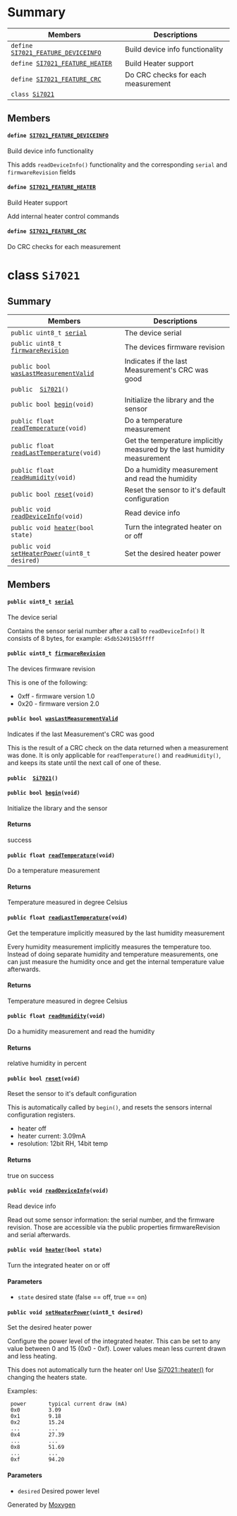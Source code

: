 # Summary

 Members                        | Descriptions                                
--------------------------------|---------------------------------------------
`define `[`SI7021_FEATURE_DEVICEINFO`](#Si7021_8h_1a65f8305d091a8d326d30c03b3ca90706)            | Build device info functionality
`define `[`SI7021_FEATURE_HEATER`](#Si7021_8h_1a722e6219ecb1593012de8a6fde955654)            | Build Heater support
`define `[`SI7021_FEATURE_CRC`](#Si7021_8h_1a4c5f213a59f27b1390d89a09ff8e963b)            | Do CRC checks for each measurement
`class `[`Si7021`](#classSi7021) | 

## Members

#### `define `[`SI7021_FEATURE_DEVICEINFO`](#Si7021_8h_1a65f8305d091a8d326d30c03b3ca90706) 

Build device info functionality

This adds `readDeviceInfo()` functionality and the corresponding `serial` and `firmwareRevision` fields

#### `define `[`SI7021_FEATURE_HEATER`](#Si7021_8h_1a722e6219ecb1593012de8a6fde955654) 

Build Heater support

Add internal heater control commands

#### `define `[`SI7021_FEATURE_CRC`](#Si7021_8h_1a4c5f213a59f27b1390d89a09ff8e963b) 

Do CRC checks for each measurement

# class `Si7021` 

## Summary

 Members                        | Descriptions                                
--------------------------------|---------------------------------------------
`public uint8_t `[`serial`](#classSi7021_1a8610518e3ee555e3e16e92e39ae55360) | The device serial
`public uint8_t `[`firmwareRevision`](#classSi7021_1a5d63026b7a2a5cc90b101303377ea363) | The devices firmware revision
`public bool `[`wasLastMeasurementValid`](#classSi7021_1a519491bad7d2816a3f36ca2dac241709) | Indicates if the last Measurement's CRC was good
`public  `[`Si7021`](#classSi7021_1ac47ac7a96302ed8fdf401a6fa6c4fccd)`()` | 
`public bool `[`begin`](#classSi7021_1a726dd631c7a2ae9af25ba1498a843563)`(void)` | Initialize the library and the sensor 
`public float `[`readTemperature`](#classSi7021_1af69384a0c8d36e977ec453c52b983527)`(void)` | Do a temperature measurement
`public float `[`readLastTemperature`](#classSi7021_1ab4e258214e1fab776c066b95ef2b4ee6)`(void)` | Get the temperature implicitly measured by the last humidity measurement
`public float `[`readHumidity`](#classSi7021_1abda41c6defc0dd333a924fc74f0249d0)`(void)` | Do a humidity measurement and read the humidity
`public bool `[`reset`](#classSi7021_1a1c2ee6a9d54409225509050e295e421c)`(void)` | Reset the sensor to it's default configuration
`public void `[`readDeviceInfo`](#classSi7021_1a16e6426310ba3128f68deb6421809886)`(void)` | Read device info
`public void `[`heater`](#classSi7021_1a14a1db961eff1790fd27ffa14e9db68d)`(bool state)` | Turn the integrated heater on or off
`public void `[`setHeaterPower`](#classSi7021_1ae0513b306fff4255e24e475823a159a6)`(uint8_t desired)` | Set the desired heater power

## Members

#### `public uint8_t `[`serial`](#classSi7021_1a8610518e3ee555e3e16e92e39ae55360) 

The device serial

Contains the sensor serial number after a call to `readDeviceInfo()` It consists of 8 bytes, for example: `45db524915b5ffff`

#### `public uint8_t `[`firmwareRevision`](#classSi7021_1a5d63026b7a2a5cc90b101303377ea363) 

The devices firmware revision

This is one of the following:

* 0xff - firmware version 1.0
* 0x20 - firmware version 2.0

#### `public bool `[`wasLastMeasurementValid`](#classSi7021_1a519491bad7d2816a3f36ca2dac241709) 

Indicates if the last Measurement's CRC was good

This is the result of a CRC check on the data returned when a measurement was done. It is only applicable for `readTemperature()` and `readHumidity()`, and keeps its state until the next call of one of these.

#### `public  `[`Si7021`](#classSi7021_1ac47ac7a96302ed8fdf401a6fa6c4fccd)`()` 

#### `public bool `[`begin`](#classSi7021_1a726dd631c7a2ae9af25ba1498a843563)`(void)` 

Initialize the library and the sensor 
#### Returns
success

#### `public float `[`readTemperature`](#classSi7021_1af69384a0c8d36e977ec453c52b983527)`(void)` 

Do a temperature measurement

#### Returns
Temperature measured in degree Celsius

#### `public float `[`readLastTemperature`](#classSi7021_1ab4e258214e1fab776c066b95ef2b4ee6)`(void)` 

Get the temperature implicitly measured by the last humidity measurement

Every humidity measurement implicitly measures the temperature too. Instead of doing separate humidity and temperature measurements, one can just measure the humidity once and get the internal temperature value afterwards.

#### Returns
Temperature measured in degree Celsius

#### `public float `[`readHumidity`](#classSi7021_1abda41c6defc0dd333a924fc74f0249d0)`(void)` 

Do a humidity measurement and read the humidity

#### Returns
relative humidity in percent

#### `public bool `[`reset`](#classSi7021_1a1c2ee6a9d54409225509050e295e421c)`(void)` 

Reset the sensor to it's default configuration

This is automatically called by `begin()`, and resets the sensors internal configuration registers.

 * heater off
 * heater current: 3.09mA
 * resolution: 12bit RH, 14bit temp

#### Returns
true on success

#### `public void `[`readDeviceInfo`](#classSi7021_1a16e6426310ba3128f68deb6421809886)`(void)` 

Read device info

Read out some sensor information: the serial number, and the firmware revision. Those are accessible via the public properties firmwareRevision and serial afterwards.

#### `public void `[`heater`](#classSi7021_1a14a1db961eff1790fd27ffa14e9db68d)`(bool state)` 

Turn the integrated heater on or off

#### Parameters
* `state` desired state (false == off, true == on)

#### `public void `[`setHeaterPower`](#classSi7021_1ae0513b306fff4255e24e475823a159a6)`(uint8_t desired)` 

Set the desired heater power

Configure the power level of the integrated heater. This can be set to any value between 0 and 15 (0x0 - 0xf). Lower values mean less current drawn and less heating.

This does not automatically turn the heater on! Use [Si7021::heater()](#classSi7021_1a14a1db961eff1790fd27ffa14e9db68d) for changing the heaters state.

Examples:

     power       typical current draw (mA)
     0x0         3.09
     0x1         9.18
     0x2         15.24
     ...         ...
     0x4         27.39
     ...         ...
     0x8         51.69
     ...         ...
     0xf         94.20

#### Parameters
* `desired` Desired power level

Generated by [Moxygen](https://sourcey.com/moxygen)